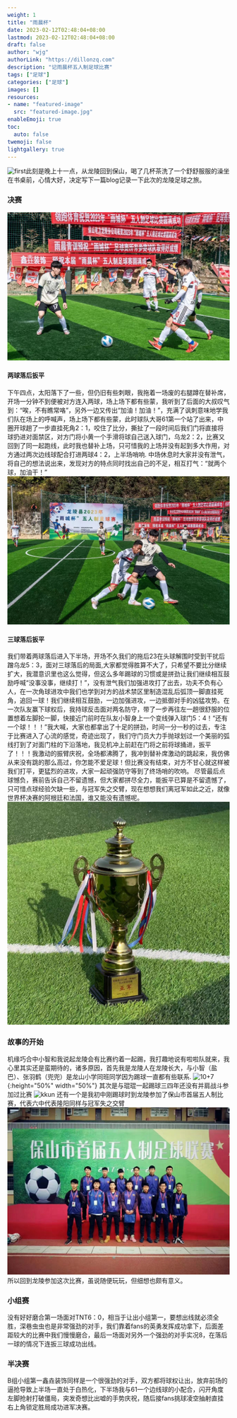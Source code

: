 ```yaml
---
weight: 1
title: "雨晨杯"
date: 2023-02-12T02:48:04+08:00
lastmod: 2023-02-12T02:48:04+08:00
draft: false
author: "wjg"
authorLink: "https://dillonzq.com"
description: "记雨晨杯五人制足球比赛"
tags: ["足球"]
categories: ["足球"]
images: []
resources:
- name: "featured-image"
  src: "featured-image.jpg"
enableEmoji: true
toc:
  auto: false
twemoji: false
lightgallery: true
---
```

![first](合照1.jpg)此刻是晚上十一点，从龙陵回到保山，喝了几杯茶洗了一个舒舒服服的澡坐在书桌前，心情大好，决定写下一篇blog记录一下此次的龙陵足球之旅。

### 决赛
![tnt](featured-image.jpg)
#### 两球落后扳平
下午四点，太阳落下了一些，但仍旧有些刺眼，我拖着一场废的右腿蹲在替补席，开场一分钟不到便被对方连入两球，场上场下都有些蒙，我听到了后面的大叔叹气到：“唉，不有瞧常咯”，另外一边又传出“加油！加油！”，充满了讽刺意味地学我们队在场上的呼喊声，场上场下都有些蒙，此时球队大哥61第一个站了出来，中圈开球趟了一步直挂死角2：1，咬住了比分，撕扯了一段时间后我们门将直接将球扔进对面禁区，对方门将小黄一个手滑将球自己送入球门，乌龙2：2，比赛又回到了同一起跑线，此时我也替补上场，只可惜我的上场并没有起到多大作用，对方通过两次边线球配合打进两球4：2，上半场哨响.
中场休息时大家并没有泄气，将自己的想法说出来，发现对方的特点同时找出自己的不足，相互打气：“就两个球，加油干！”
![fight](对抗.jpg)
#### 三球落后扳平
我们带着两球落后进入下半场，开场不久我们的拖后23在头球解围时受到干扰后蹭乌龙5：3，面对三球落后的局面,大家都觉得胜算不大了，只希望不要比分继续扩大，我潜意识里也这么觉得，但这么多年踢球的习惯或是拼劲让我们继续相互鼓励呼喊“没事没事，继续打！”，没有泄气我们加强进攻打了出去，功夫不负有心人，在一次角球进攻中我们也学到对方的战术禁区里制造混乱后弧顶一脚直挂死角，追回一球！我们继续相互鼓励，一边加强进攻，一边抵御对手的凶猛攻势。在一次队友赢下球权后，我持球反击面对两名防守，带了一步再往左一趟很舒服的位置想着左脚抡一脚，快接近门前时在队友小智身上一个变线弹入球门5：4！“还有一个球！！！”我大喊，大家也都拿出了十足的拼劲，时间一分一秒的过去，专注于比赛进入了心流的感觉，奇迹出现了，我们守门员大力手抛球划过一个美丽的弧线打到了对面门柱的下沿落地，我见机冲上前赶在门将之前将球捅进，扳平了！！！我激动的振臂庆祝，全场都沸腾了，我冲到替补席激动的跳起来，我仿佛从来没有跳的那么高过，你怎能不爱足球！但比赛没有结束，对方不甘心就这样被我们打平，更猛烈的进攻，大家一起顽强防守等到了终场哨的吹响。
尽管最后点球憾负，赛前告诉自己不留遗憾，但大家都拼尽全力，能扳平已算是不留遗憾了，只可惜点球经验欠缺一些，与冠军失之交臂，现在想想我们离冠军如此之近，就像世界杯决赛的阿根廷和法国，谁又能没有遗憾呢。
![trophy](trophy.jpg)

### 故事的开始

机缘巧合中小智和我说起龙陵会有比赛约着一起踢，我打趣地说有啦啦队就来，我心里其实还是蛮期待的，诸多原因，首先我是龙陵人在龙陵长大，与小智（盐巴）、张羽鹤（兜兜）是龙山小学同班同学因为踢球一直都有些联系.
![10+7](10+7=17.jpg){:height="50%" width="50%"}
其次是与琨琨一起踢球三四年还没有并肩战斗参加过比赛
![kkun](GGANKKUN.jpg)
还有一个是我初中刚踢球时到龙陵参加了保山市首届五人制比赛，代表六中代表隆阳同样与冠军失之交臂
![lasttime](lasttime.jpg)
所以回到龙陵参加这次比赛，虽说随便玩玩，但细想也颇有意义。

### 小组赛
没有好好磨合第一场面对TNT6：0，相当于让出小组第一，要想出线就必须全胜，深巷虫虫也是非常强劲的对手，我们靠着fans的英勇发挥成功拿下，后面差距较大的比赛中我们慢慢磨合，最后一场面对另外一个强劲的对手实况8，在落后一球的情况下连扳三球成功出线。

### 半决赛
B组小组第一鑫垚装饰同样是一个很强劲的对手，双方都将球权让出，放弃前场的逼抢导致上半场一直处于白热化，下半场我与61一个边线球的小配合，闪开角度左脚抢射打破僵局，突发奇想比出嘘的手势庆祝，随后接fans挑球凌空抽射直挂右上角锁定胜局成功进军决赛。
